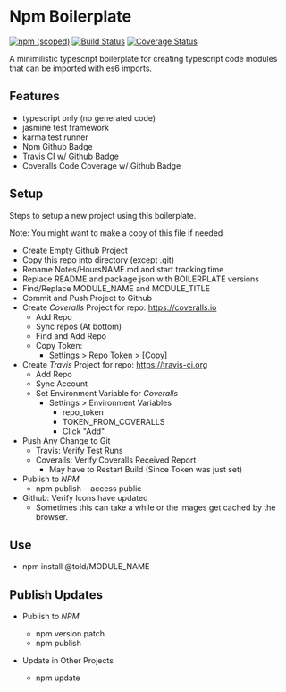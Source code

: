# Npm Boilerplate

[![npm (scoped)](https://img.shields.io/npm/v/@told/npm-boilerplate.svg)](https://www.npmjs.com/package/@told/npm-boilerplate)
[![Build Status](https://travis-ci.org/toldsoftware/npm-boilerplate.svg?branch=master)](https://travis-ci.org/toldsoftware/npm-boilerplate)
[![Coverage Status](https://coveralls.io/repos/github/toldsoftware/npm-boilerplate/badge.svg)](https://coveralls.io/github/toldsoftware/npm-boilerplate)

A minimilistic typescript boilerplate for creating typescript code modules that can be imported with es6 imports.

## Features

- typescript only (no generated code)
- jasmine test framework
- karma test runner
- Npm Github Badge
- Travis CI w/ Github Badge
- Coveralls Code Coverage w/ Github Badge

## Setup

Steps to setup a new project using this boilerplate.

Note: You might want to make a copy of this file if needed

- Create Empty Github Project
- Copy this repo into directory (except .git)
- Rename Notes/HoursNAME.md and start tracking time
- Replace README and package.json with BOILERPLATE versions
- Find/Replace MODULE_NAME and MODULE_TITLE
- Commit and Push Project to Github
- Create *Coveralls* Project for repo: https://coveralls.io
    - Add Repo
    - Sync repos (At bottom)
    - Find and Add Repo
    - Copy Token: 
        - Settings > Repo Token > [Copy]
- Create *Travis* Project for repo: https://travis-ci.org
    - Add Repo
    - Sync Account
    - Set Environment Variable for *Coveralls*
        - Settings > Environment Variables
            - repo_token
            - TOKEN_FROM_COVERALLS
            - Click "Add"
- Push Any Change to Git
    - Travis: Verify Test Runs
    - Coveralls: Verify Coveralls Received Report
        - May have to Restart Build (Since Token was just set)
- Publish to *NPM*
    - npm publish --access public
- Github: Verify Icons have updated
    - Sometimes this can take a while or the images get cached by the browser.

## Use

- npm install @told/MODULE_NAME

## Publish Updates

- Publish to *NPM*
    - npm version patch
    - npm publish

- Update in Other Projects
    - npm update